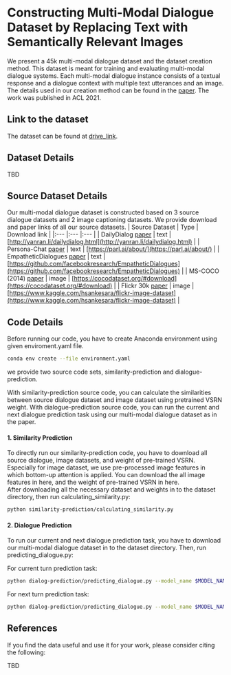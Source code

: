 # Constructing Multi-Modal Dialogue Dataset by Replacing Text with Semantically Relevant Images

We present a 45k multi-modal dialogue dataset and the dataset creation method. This dataset is meant for training and evaluating multi-modal dialogue systems. Each multi-modal dialogue instance consists of a textual response and a dialogue context with multiple text utterances and an image. The details used in our creation method can be found in the [paper](temp_link). The work was published in ACL 2021.

## Link to the dataset

The dataset can be found at [drive_link](drive_link).

## Dataset Details

TBD
<!-- There are two files in the above link. "train.json" is meant for training whereas "test.json" is meant for evaluation.
Each line in the file is a json consisting the following keys:`
| Key | Description |
|:--- |:---         |
| id  | Id of the example|
| context | Text of the post |
| cquestion | The corresponding clarification question to the post |
| answer | The answer to the post | -->

## Source Dataset Details

Our multi-modal dialogue dataset is constructed based on 3 source dialogue datasets and 2 image captioning datasets.
We provide download and paper links of all our source datasets.
| Source Dataset | Type | Download link |
|:---            |:---  |:---           |
| DailyDialog [paper](https://www.aclweb.org/anthology/I17-1099/)  | text | [http://yanran.li/dailydialog.html](http://yanran.li/dailydialog.html) |
| Persona-Chat [paper](https://www.aclweb.org/anthology/P18-1205/) | text | [https://parl.ai/about/](https://parl.ai/about/) |
| EmpatheticDialogues [paper](https://www.aclweb.org/anthology/P19-1534/) | text | [https://github.com/facebookresearch/EmpatheticDialogues](https://github.com/facebookresearch/EmpatheticDialogues) |
| MS-COCO (2014) [paper](https://link.springer.com/chapter/10.1007/978-3-319-10602-1_48) | image | [https://cocodataset.org/#download](https://cocodataset.org/#download) |
| Flickr 30k [paper](https://openaccess.thecvf.com/content_iccv_2015/html/Plummer_Flickr30k_Entities_Collecting_ICCV_2015_paper.html) | image | [https://www.kaggle.com/hsankesara/flickr-image-dataset](https://www.kaggle.com/hsankesara/flickr-image-dataset) |


## Code Details 

Before running our code, you have to create Anaconda environment using given enviroment.yaml file.

```bash
conda env create --file environment.yaml
```

we provide two source code sets, similarity-prediction and dialogue-prediction.

With similarity-prediction source code, you can calculate the similarities between source dialogue dataset and image dataset using pretrained VSRN weight.
With dialogue-prediction source code, you can run the current and next dialogue prediction task using our multi-modal dialogue dataset as in the paper.

#### 1. Similarity Prediction
To directly run our similarity-prediction code, you have to download all source dialogue, image datasets, and weight of pre-trained VSRN. Especially for image dataset, we use pre-processed image features in which bottom-up attention is applied. You can download the all image features in here, and the weight of pre-trained VSRN in here.  
After downloading all the necessary dataset and weights in to the dataset directory, then run calculating_similarity.py:

```bash
python similarity-prediction/calculating_similarity.py
```

#### 2. Dialogue Prediction
To run our current and next dialogue prediction task, you have to download our multi-modal dialogue dataset in to the dataset directory. Then, run predicting_dialogue.py:

For current turn prediction task:
```bash
python dialog-prediction/predicting_dialogue.py --model_name $MODEL_NAME --gpu_id $GPU_ID --task current
```

For next turn prediction task:
```bash
python dialog-prediction/predicting_dialogue.py --model_name $MODEL_NAME --gpu_id $GPU_ID --task next
```

## References
If you find the data useful and use it for your work, please consider citing the following:

TBD

<!-- ```
@misc{kumar2020clarq,
    title={ClarQ: A large-scale and diverse dataset for Clarification Question Generation},
    author={Vaibhav Kumar and Alan W. black},
    year={2020},
    eprint={2006.05986},
    archivePrefix={arXiv},
    primaryClass={cs.CL}
}
``` -->
